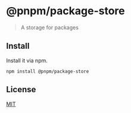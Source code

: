 # @pnpm/package-store

> A storage for packages

## Install

Install it via npm.

```
npm install @pnpm/package-store
```

## License

[MIT](LICENSE)

